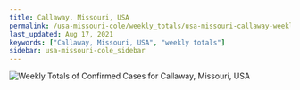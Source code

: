 ```yaml
---
title: Callaway, Missouri, USA
permalink: /usa-missouri-cole/weekly_totals/usa-missouri-callaway-weekly_totals.html
last_updated: Aug 17, 2021
keywords: ["Callaway, Missouri, USA", "weekly totals"]
sidebar: usa-missouri-cole_sidebar
---
```


![Weekly Totals of Confirmed Cases for Callaway, Missouri, USA](/covid_tracker/images/graphs/usa-missouri-callaway-weekly_totals_graph.png)
